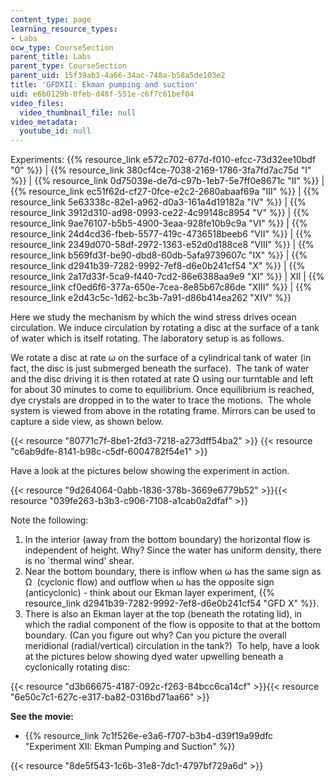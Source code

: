 ```yaml
---
content_type: page
learning_resource_types:
- Labs
ocw_type: CourseSection
parent_title: Labs
parent_type: CourseSection
parent_uid: 15f39ab3-4a66-34ac-748a-b58a5de103e2
title: 'GFDXII: Ekman pumping and suction'
uid: e6b0129b-0feb-d48f-551e-c6f7c61bef04
video_files:
  video_thumbnail_file: null
video_metadata:
  youtube_id: null
---
```


Experiments: {{% resource_link e572c702-677d-f010-efcc-73d32ee10bdf "0" %}} | {{% resource_link 380cf4ce-7038-2169-1786-3fa7fd7ac75d "I" %}} | {{% resource_link 0d75039e-de7d-c97b-1eb7-5e7ff0e8671c "II" %}} | {{% resource_link ec51f62d-cf27-0fce-e2c2-2680abaaf69a "III" %}} | {{% resource_link 5e63338c-82e1-a962-d0a3-161a4d19182a "IV" %}} | {{% resource_link 3912d310-ad98-0993-ce22-4c99148c8954 "V" %}} | {{% resource_link 9ae76107-b5b5-4900-3eaa-928fe10b9c9a "VI" %}} | {{% resource_link 24d4cd36-fbeb-5577-419c-4736518beeb6 "VII" %}} | {{% resource_link 2349d070-58df-2972-1363-e52d0d188ce8 "VIII" %}} | {{% resource_link b569fd3f-be90-dbd8-60db-5afa9739607c "IX" %}} | {{% resource_link d2941b39-7282-9992-7ef8-d6e0b241cf54 "X" %}} | {{% resource_link 2a17d33f-5ca9-f440-7cd2-86e6388aa9e9 "XI" %}} | XII | {{% resource_link cf0ed6f6-377a-650e-7cea-8e85b67c86de "XIII" %}} | {{% resource_link e2d43c5c-1d62-bc3b-7a91-d86b414ea262 "XIV" %}}

Here we study the mechanism by which the wind stress drives ocean circulation. We induce circulation by rotating a disc at the surface of a tank of water which is itself rotating. The laboratory setup is as follows.

We rotate a disc at rate ω on the surface of a cylindrical tank of water (in fact, the disc is just submerged beneath the surface).  The tank of water and the disc driving it is then rotated at rate Ω using our turntable and left for about 30 minutes to come to equilibrium. Once equilibrium is reached, dye crystals are dropped in to the water to trace the motions.  The whole system is viewed from above in the rotating frame. Mirrors can be used to capture a side view, as shown below.

{{< resource "80771c7f-8be1-2fd3-7218-a273dff54ba2" >}} {{< resource "c6ab9dfe-8141-b98c-c5df-6004782f54e1" >}}

Have a look at the pictures below showing the experiment in action.

{{< resource "9d264064-0abb-1836-378b-3669e6779b52" >}}{{< resource "039fe263-b3b3-c906-7108-a1cab0a2dfaf" >}}

Note the following:

1.  In the interior (away from the bottom boundary) the horizontal flow is independent of height. Why? Since the water has uniform density, there is no &grave;thermal wind' shear.
2.  Near the bottom boundary, there is inflow when ω has the same sign as Ω  (cyclonic flow) and outflow when ω has the opposite sign (anticyclonic) - think about our Ekman layer experiment, {{% resource_link d2941b39-7282-9992-7ef8-d6e0b241cf54 "GFD X" %}}.
3.  There is also an Ekman layer at the top (beneath the rotating lid), in which the radial component of the flow is opposite to that at the bottom boundary. (Can you figure out why? Can you picture the overall meridional (radial/vertical) circulation in the tank?)  To help, have a look at the pictures below showing dyed water upwelling beneath a cyclonically rotating disc:

{{< resource "d3b66675-4187-092c-f263-84bcc6ca14cf" >}}{{< resource "6e50c7c1-627c-e317-ba82-0316bd71aa66" >}}

**See the movie:** 

*   {{% resource_link 7c1f526e-e3a6-f707-b3b4-d39f19a99dfc "Experiment XII: Ekman Pumping and Suction" %}}

{{< resource "8de5f543-1c6b-31e8-7dc1-4797bf729a6d" >}}
